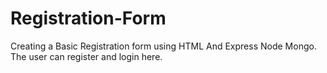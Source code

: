 # Registration-Form
Creating a Basic Registration form using HTML And Express Node Mongo. The user can register and login here.
